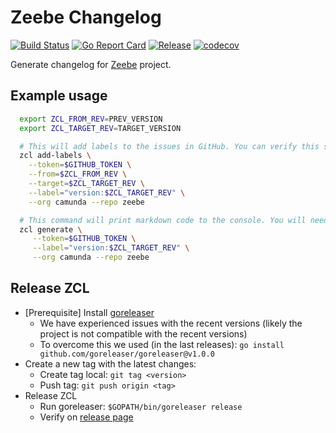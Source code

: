 # Zeebe Changelog

[![Build Status](https://travis-ci.com/camunda/zeebe-changelog.svg?branch=master)](https://travis-ci.com/camunda/zeebe-changelog)
[![Go Report Card](https://goreportcard.com/badge/github.com/camunda/zeebe-changelog?style=flat-square)](https://goreportcard.com/report/github.com/camunda/zeebe-changelog)
[![Release](https://img.shields.io/github/release/camunda/zeebe-changelog.svg?style=flat-square)](https://github.com/camunda/zeebe-changelog/releases/latest)
[![codecov](https://codecov.io/gh/camunda/zeebe-changelog/branch/master/graph/badge.svg)](https://codecov.io/gh/camunda/zeebe-changelog)

Generate changelog for [Zeebe](github.com/camunda/camunda) project.


## Example usage

```sh
  export ZCL_FROM_REV=PREV_VERSION
  export ZCL_TARGET_REV=TARGET_VERSION

  # This will add labels to the issues in GitHub. You can verify this step by looking at closed issues. They should now be tagged with the release.
  zcl add-labels \
    --token=$GITHUB_TOKEN \
    --from=$ZCL_FROM_REV \
    --target=$ZCL_TARGET_REV \
    --label="version:$ZCL_TARGET_REV" \
    --org camunda --repo zeebe

  # This command will print markdown code to the console. You will need to manually insert this output into the release draft.
  zcl generate \
     --token=$GITHUB_TOKEN \
     --label="version:$ZCL_TARGET_REV" \
     --org camunda --repo zeebe
```
## Release ZCL

* [Prerequisite] Install [goreleaser](https://goreleaser.com/intro/#usage)
  * We have experienced issues with the recent versions (likely the project is not compatible with the recent versions)
  * To overcome this we used (in the last releases): `go install github.com/goreleaser/goreleaser@v1.0.0`
* Create a new tag with the latest changes:
  * Create tag local: `git tag <version>`
  * Push tag: `git push origin <tag>`
* Release ZCL
  * Run goreleaser: `$GOPATH/bin/goreleaser release`
  * Verify on [release page](https://github.com/camunda/zeebe-changelog/releases)

